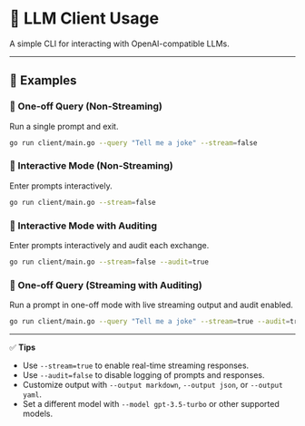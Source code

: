 # 🤖 LLM Client Usage

A simple CLI for interacting with OpenAI-compatible LLMs.

---

## 🧪 Examples

### 🔹 One-off Query (Non-Streaming)
Run a single prompt and exit.

```bash
go run client/main.go --query "Tell me a joke" --stream=false
```

### 🔹 Interactive Mode (Non-Streaming)
Enter prompts interactively.

```bash
go run client/main.go --stream=false
```

### 🔹 Interactive Mode with Auditing
Enter prompts interactively and audit each exchange.

```bash
go run client/main.go --stream=false --audit=true
```

### 🔹 One-off Query (Streaming with Auditing)
Run a prompt in one-off mode with live streaming output and audit enabled.

```bash
go run client/main.go --query "Tell me a joke" --stream=true --audit=true
```

---

✅ **Tips**

- Use `--stream=true` to enable real-time streaming responses.
- Use `--audit=false` to disable logging of prompts and responses.
- Customize output with `--output markdown`, `--output json`, or `--output yaml`.
- Set a different model with `--model gpt-3.5-turbo` or other supported models.
